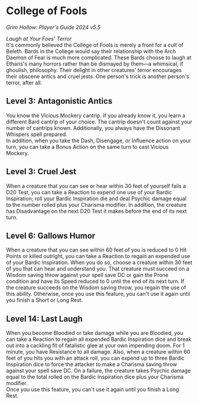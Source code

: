 # College of Fools
*Grim Hollow: Player's Guide 2024 v5.5*

*Laugh at Your Foes' Terror*  
It's commonly believed the College of Fools is merely a front for a cult of Beleth. Bards in the College would say their relationship with the Arch Daemon of Fear is much more complicated. These Bards choose to laugh at Etharis's many horrors rather than be dismayed by them—a whimsical, if ghoulish, philosophy. Their delight in other creatures' terror encourages their obscene antics and cruel jests. One person's trick is another person's terror, after all.

## Level 3: Antagonistic Antics
You know the Vicious Mockery cantrip. If you already know it, you learn a different Bard cantrip of your choice. The cantrip doesn't count against your number of cantrips known. Additionally, you always have the Dissonant Whispers spell prepared.  
In addition, when you take the Dash, Disengage, or Influence action on your turn, you can take a Bonus Action on the same turn to cast Vicious Mockery.

## Level 3: Cruel Jest
When a creature that you can see or hear within 30 feet of yourself fails a D20 Test, you can take a Reaction to expend one use of your Bardic Inspiration; roll your Bardic Inspiration die and deal Psychic damage equal to the number rolled plus your Charisma modifier. In addition, the creature has Disadvantage on the next D20 Test it makes before the end of its next turn.

## Level 6: Gallows Humor
When a creature that you can see within 60 feet of you is reduced to 0 Hit Points or killed outright, you can take a Reaction to regain an expended use of your Bardic Inspiration. When you do so, choose a creature within 30 feet of you that can hear and understand you. That creature must succeed on a Wisdom saving throw against your spell save DC or gain the Prone condition and have its Speed reduced to 0 until the end of its next turn. If the creature succeeds on the Wisdom saving throw, you regain the use of this ability. Otherwise, once you use this feature, you can't use it again until you finish a Short or Long Rest.

## Level 14: Last Laugh
When you become Bloodied or take damage while you are Bloodied, you can take a Reaction to regain all expended Bardic Inspiration dice and break out into a cackling fit of fatalistic glee at your own impending doom. For 1 minute, you have Resistance to all damage. Also, when a creature within 60 feet of you hits you with an attack roll, you can expend up to three Bardic Inspiration dice to force the attacker to make a Charisma saving throw against your spell save DC. On a failure, the creature takes Psychic damage equal to the total rolled on the Bardic Inspiration dice plus your Charisma modifier.  
Once you use this feature, you can't use it again until you finish a Long Rest.